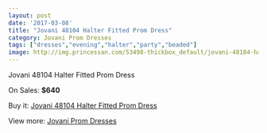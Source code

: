 ```yaml
---
layout: post
date: '2017-03-08'
title: "Jovani 48104 Halter Fitted Prom Dress"
category: Jovani Prom Dresses
tags: ["dresses","evening","halter","party","beaded"]
image: http://img.princessan.com/53498-thickbox_default/jovani-48104-halter-fitted-prom-dress.jpg
---
```

Jovani 48104 Halter Fitted Prom Dress

On Sales: **$640**
<a href="https://www.princessan.com/en/jovani-prom-dresses/24079-jovani-48104-halter-fitted-prom-dress.html"><amp-img layout="responsive" width="600" height="600" src="//img.princessan.com/53498-thickbox_default/jovani-48104-halter-fitted-prom-dress.jpg" alt="Jovani 48104 Halter Fitted Prom Dress 0" /></a>
<a href="https://www.princessan.com/en/jovani-prom-dresses/24079-jovani-48104-halter-fitted-prom-dress.html"><amp-img layout="responsive" width="600" height="600" src="//img.princessan.com/53500-thickbox_default/jovani-48104-halter-fitted-prom-dress.jpg" alt="Jovani 48104 Halter Fitted Prom Dress 1" /></a>
<a href="https://www.princessan.com/en/jovani-prom-dresses/24079-jovani-48104-halter-fitted-prom-dress.html"><amp-img layout="responsive" width="600" height="600" src="//img.princessan.com/53499-thickbox_default/jovani-48104-halter-fitted-prom-dress.jpg" alt="Jovani 48104 Halter Fitted Prom Dress 2" /></a>

Buy it: [Jovani 48104 Halter Fitted Prom Dress](https://www.princessan.com/en/jovani-prom-dresses/24079-jovani-48104-halter-fitted-prom-dress.html "Jovani 48104 Halter Fitted Prom Dress")

View more: [Jovani Prom Dresses](https://www.princessan.com/en/207-jovani-prom-dresses "Jovani Prom Dresses")
